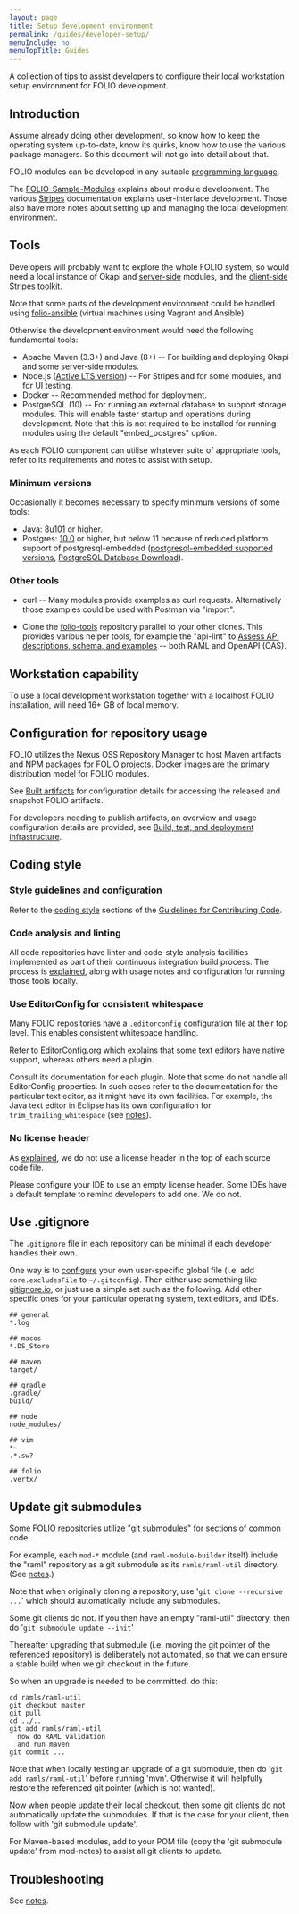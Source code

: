 ```yaml
---
layout: page
title: Setup development environment
permalink: /guides/developer-setup/
menuInclude: no
menuTopTitle: Guides
---
```


A collection of tips to assist developers to configure their local workstation setup environment for FOLIO development.

## Introduction

Assume already doing other development, so know how to keep the operating system up-to-date, know its quirks, know how to use the various package managers. So this document will not go into detail about that.

FOLIO modules can be developed in any suitable [programming language](/guides/any-programming-language).

The [FOLIO-Sample-Modules](https://github.com/folio-org/folio-sample-modules) explains about module development.
The various [Stripes](/guides#user-interface) documentation explains user-interface development.
Those also have more notes about setting up and managing the local development environment.

## Tools

Developers will probably want to explore the whole FOLIO system, so would need a local instance of Okapi and
[server-side](/source-code#server-side) modules,
and the [client-side](/source-code#client-side) Stripes toolkit.

Note that some parts of the development environment could be handled using
[folio-ansible](https://github.com/folio-org/folio-ansible) (virtual machines using Vagrant and Ansible).

Otherwise the development environment would need the following fundamental tools:

* Apache Maven (3.3+) and Java (8+) -- For building and deploying Okapi and some server-side modules.
* Node.js ([Active LTS version](https://github.com/nodejs/Release#release-schedule)) -- For Stripes and for some modules, and for UI testing.
* Docker -- Recommended method for deployment.
* PostgreSQL (10) -- For running an external database to support storage modules.
This will enable faster startup and operations during development.
Note that this is not required to be installed for running modules using the default "embed_postgres" option.

As each FOLIO component can utilise whatever suite of appropriate tools, refer to its requirements and notes to assist with setup.

### Minimum versions

Occasionally it becomes necessary to specify minimum versions of some tools:

* Java: [8u101](/guides/troubleshooting#missing-certificate-authority-for-lets-encrypt) or higher.
* Postgres: [10.0](https://github.com/folio-org/raml-module-builder#postgresql-integration) or higher, but below 11 because of reduced platform support of postgresql-embedded ([postgresql-embedded supported versions](https://github.com/yandex-qatools/postgresql-embedded/commit/15685611972bacd8ba61dd7f11d4dbdcb3ba8dc1), [PostgreSQL Database Download](https://www.enterprisedb.com/downloads/postgres-postgresql-downloads)).

### Other tools

* curl -- Many modules provide examples as curl requests. Alternatively those examples could be used with Postman via "import".

* Clone the [folio-tools](https://github.com/folio-org/folio-tools) repository parallel to your other clones.
This provides various helper tools, for example the "api-lint" to [Assess API descriptions, schema, and examples](/guides/api-lint/) -- both RAML and OpenAPI (OAS).

## Workstation capability

To use a local development workstation together with a localhost FOLIO installation, will need 16+ GB of local memory.

## Configuration for repository usage

FOLIO utilizes the Nexus OSS Repository Manager to host Maven artifacts and NPM packages for FOLIO projects.
Docker images are the primary distribution model for FOLIO modules.

See [Built artifacts](/download/artifacts/) for configuration details for accessing the released and snapshot FOLIO artifacts.

For developers needing to publish artifacts, an overview and usage configuration details are provided, see
[Build, test, and deployment infrastructure](/guides/automation/).

## Coding style

### Style guidelines and configuration

Refer to the [coding style](/guidelines/contributing#coding-style) sections of the
[Guidelines for Contributing Code](/guidelines/contributing).

### Code analysis and linting

All code repositories have linter and code-style analysis facilities implemented as part of their continuous integration build process.
The process is [explained](/guides/code-analysis), along with usage notes and configuration for running those tools locally.

### Use EditorConfig for consistent whitespace

Many FOLIO repositories have a `.editorconfig` configuration file at their top level. This enables consistent whitespace handling.

Refer to [EditorConfig.org](http://editorconfig.org) which explains that some text editors have native support, whereas others need a plugin.

Consult its documentation for each plugin. Note that some do not handle all EditorConfig properties.
In such cases refer to the documentation for the particular text editor, as it might have its own facilities.
For example, the Java text editor in Eclipse has its own configuration for `trim_trailing_whitespace`
(see [notes](http://stackoverflow.com/questions/14178839/is-there-a-way-to-automatically-remove-trailing-spaces-in-eclipse)).

### No license header

As [explained](/guidelines/contributing#no-license-header), we do not use a license header in the top of each source code file.

Please configure your IDE to use an empty license header. Some IDEs have a default template to remind developers to add one. We do not.

## Use .gitignore

The `.gitignore` file in each repository can be minimal if each developer handles their own.

One way is to [configure](https://git-scm.com/docs/gitignore) your own user-specific global file (i.e. add `core.excludesFile` to `~/.gitconfig`).
Then either use something like [gitignore.io](https://github.com/joeblau/gitignore.io),
or just use a simple set such as the following.
Add other specific ones for your particular operating system, text editors, and IDEs.

    ## general
    *.log

    ## macos
    *.DS_Store

    ## maven
    target/

    ## gradle
    .gradle/
    build/

    ## node
    node_modules/

    ## vim
    *~
    .*.sw?

    ## folio
    .vertx/

## Update git submodules

Some FOLIO repositories utilize "[git submodules](https://git-scm.com/docs/gitmodules)" for sections of common code.

For example, each `mod-*` module (and `raml-module-builder` itself) include the "raml" repository as a git submodule as its `ramls/raml-util` directory.
(See [notes](/start/primer-raml/).)

Note that when originally cloning a repository, use '`git clone --recursive ...`' which should automatically include any submodules.

Some git clients do not. If you then have an empty "raml-util" directory, then do '`git submodule update --init`'

Thereafter upgrading that submodule (i.e. moving the git pointer of the referenced repository) is deliberately not automated, so that we can ensure a stable build when we git checkout in the future.

So when an upgrade is needed to be committed, do this:

```
cd ramls/raml-util
git checkout master
git pull
cd ../..
git add ramls/raml-util
  now do RAML validation
  and run maven
git commit ...
```

Note that when locally testing an upgrade of a git submodule, then do '`git add ramls/raml-util`' before running 'mvn'.
Otherwise it will helpfully restore the referenced git pointer (which is not wanted).

Now when people update their local checkout, then some git clients do not automatically update the submodules. If that is the case for your client, then follow with 'git submodule update'.

For Maven-based modules, add to your POM file (copy the 'git submodule update' from mod-notes) to assist all git clients to update.

## Troubleshooting

See [notes](/guides/troubleshooting/).
